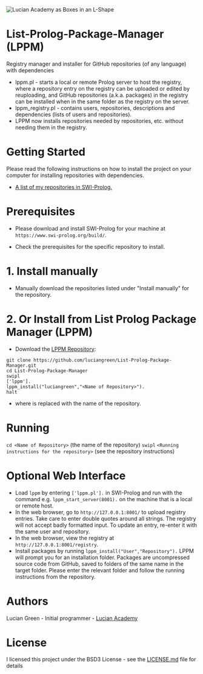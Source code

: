 <img src="https://1.bp.blogspot.com/-9hHH7JvCF7A/XngF6CFvkaI/AAAAAAAAHaI/UNHd5hvUetwGiLLIi74MkLYkpUce8H3iACLcBGAsYHQ/s1600/Screen%2BShot%2B2020-03-23%2Bat%2B11.36.26%2Bam.png" alt="Lucian Academy as Boxes in an L-Shape">

# List-Prolog-Package-Manager (LPPM)

Registry manager and installer for GitHub repositories (of any language) with dependencies

* lppm.pl - starts a local or remote Prolog server to host the registry, where a repository entry on the registry can be uploaded or edited by reuploading, and GitHub repositories (a.k.a. packages) in the registry can be installed when in the same folder as the registry on the server.
* lppm_registry.pl - contains users, repositories, descriptions and dependencies (lists of users and repositories).
* LPPM now installs repositories needed by repositories, etc. without needing them in the registry.

# Getting Started

Please read the following instructions on how to install the project on your computer for installing repositories with dependencies.

* <a href="https://github.com/luciangreen">A list of my repositories in SWI-Prolog.</a>

# Prerequisites

* Please download and install SWI-Prolog for your machine at `https://www.swi-prolog.org/build/`.

* Check the prerequisites for the specific repository to install.

# 1. Install manually

* Manually download the repositories listed under "Install manually" for the repository.

# 2. Or Install from List Prolog Package Manager (LPPM)

* Download the <a href="https://github.com/luciangreen/List-Prolog-Package-Manager">LPPM Repository</a>:

```
git clone https://github.com/luciangreen/List-Prolog-Package-Manager.git
cd List-Prolog-Package-Manager
swipl
['lppm'].
lppm_install("luciangreen","<Name of Repository>").
halt
```

* where <Name of Repository> is replaced with the name of the repository.

# Running

`cd <Name of Repository>` (the name of the repository)
`swipl`
`<Running instructions for the repository>` (see the repository instructions)

# Optional Web Interface

* Load `lppm` by entering `['lppm.pl'].` in SWI-Prolog and run with the command e.g. `lppm_start_server(8001).` on the machine that is a local or remote host.
* In the web browser, go to `http://127.0.0.1:8001/` to upload registry entries.  Take care to enter double quotes around all strings.  The registry will not accept badly formatted input.  To update an entry, re-enter it with the same user and repository.
* In the web browser, view the registry at `http://127.0.0.1:8001/registry`.
* Install packages by running `lppm_install("User","Repository").`  LPPM will prompt you for an installation folder.  Packages are uncompressed source code from GitHub, saved to folders of the same name in the target folder.  Please enter the relevant folder and follow the running instructions from the repository.

# Authors

Lucian Green - Initial programmer - <a href="https://www.lucianacademy.com/">Lucian Academy</a>

# License

I licensed this project under the BSD3 License - see the <a href="LICENSE">LICENSE.md</a> file for details



